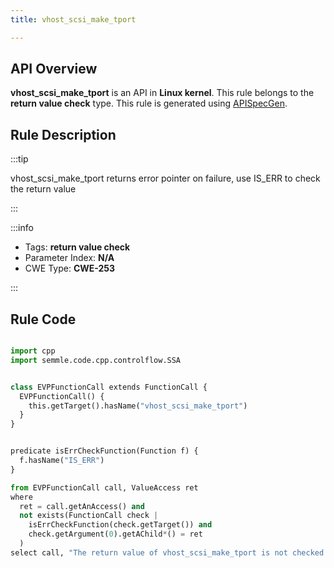 ```yaml
---
title: vhost_scsi_make_tport

---
```



## API Overview
**vhost_scsi_make_tport** is an API in **Linux kernel**. This rule belongs to the **return value check** type. This rule is generated using [APISpecGen](../../tools/APISpecGen).
## Rule Description

:::tip

vhost_scsi_make_tport returns error pointer on failure, use IS_ERR to check the return value

:::

:::info

- Tags: **return value check**
- Parameter Index: **N/A**
- CWE Type: **CWE-253**

:::

## Rule Code
```python

import cpp
import semmle.code.cpp.controlflow.SSA


class EVPFunctionCall extends FunctionCall {
  EVPFunctionCall() {
    this.getTarget().hasName("vhost_scsi_make_tport")
  }
}


predicate isErrCheckFunction(Function f) {
  f.hasName("IS_ERR") 
}

from EVPFunctionCall call, ValueAccess ret
where
  ret = call.getAnAccess() and
  not exists(FunctionCall check |
    isErrCheckFunction(check.getTarget()) and
    check.getArgument(0).getAChild*() = ret
  )
select call, "The return value of vhost_scsi_make_tport is not checked with IS_ERR."
    
```